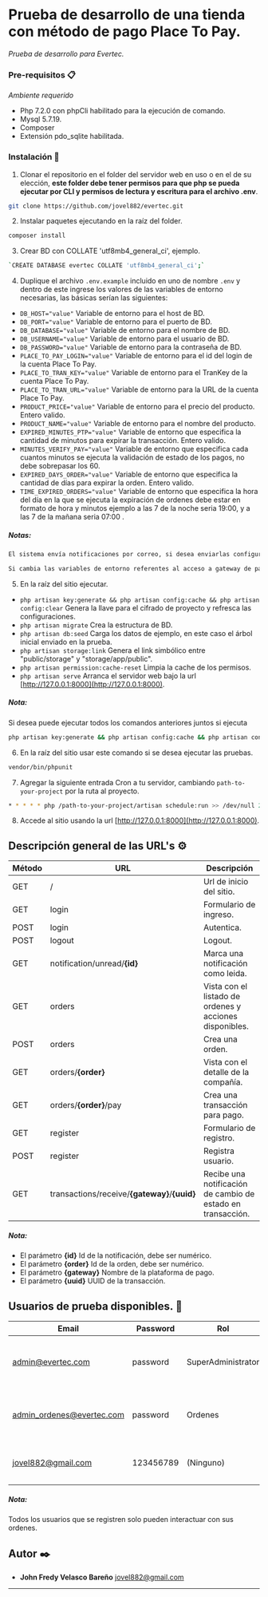 # Prueba de desarrollo de una tienda con método de pago Place To Pay.

_Prueba de desarrollo para Evertec._


### Pre-requisitos 📋

_Ambiente requerido_

- Php 7.2.0 con phpCli habilitado para la ejecución de comando.
- Mysql 5.7.19.
- Composer 
- Extensión pdo_sqlite habilitada.

### Instalación 🔧

1. Clonar el repositorio en el folder del servidor web en uso o en el de su elección, **este folder debe tener permisos para que php se pueda ejecutar por CLI y permisos de lectura y escritura para el archivo .env**.

```sh 
git clone https://github.com/jovel882/evertec.git 
```

2. Instalar paquetes ejecutando en la raíz del folder.

```sh 
composer install
```
3. Crear BD con COLLATE 'utf8mb4_general_ci', ejemplo.

```sh 
`CREATE DATABASE evertec COLLATE 'utf8mb4_general_ci';`
```

4. Duplique el archivo `.env.example` incluido en uno de nombre `.env` y dentro de este ingrese los valores de las variables de entorno necesarias, las básicas serían las siguientes:
- `DB_HOST="value"` Variable de entorno para el host de BD.
- `DB_PORT="value"` Variable de entorno para el puerto de BD.
- `DB_DATABASE="value"` Variable de entorno para el nombre de BD.
- `DB_USERNAME="value"` Variable de entorno para el usuario de BD.
- `DB_PASSWORD="value"` Variable de entorno para la contraseña de BD.
- `PLACE_TO_PAY_LOGIN="value"` Variable de entorno para el id del login de la cuenta Place To Pay.
- `PLACE_TO_TRAN_KEY="value"` Variable de entorno para el TranKey de la cuenta Place To Pay.
- `PLACE_TO_TRAN_URL="value"` Variable de entorno para la URL de la cuenta Place To Pay.
- `PRODUCT_PRICE="value"` Variable de entorno para el precio del producto. Entero valido.
- `PRODUCT_NAME="value"` Variable de entorno para el nombre del producto.
- `EXPIRED_MINUTES_PTP="value"` Variable de entorno que especifica la cantidad de minutos para expirar la transacción. Entero valido.
- `MINUTES_VERIFY_PAY="value"` Variable de entorno que especifica cada cuantos minutos se ejecuta la validación de estado de los pagos, no debe sobrepasar los 60.
- `EXPIRED_DAYS_ORDER="value"` Variable de entorno que especifica la cantidad de días para expirar la orden. Entero valido.
- `TIME_EXPIRED_ORDERS="value"` Variable de entorno que especifica la hora del día en la que se ejecuta la expiración de ordenes debe estar en formato de hora y minutos ejemplo a las 7 de la noche seria 19:00, y a las 7 de la mañana seria 07:00 .

##### Notas:
```sh 
El sistema envía notificaciones por correo, si desea enviarlas configure las variables para este envío. De lo contrario mantenga la configuración de almacenamiento en log por defecto marcada en el archivo `.env.example`, para ver los correos en el log revise el archivo ubicado en `storage/logs/laravel.log`.
```
```sh 
Si cambia las variables de entorno referentes al acceso a gateway de pago es recomendable reiniciar el servidor para que retome las variables dentro de los proveedores de servicios.
```
5. En la raíz del sitio ejecutar.
- `php artisan key:generate && php artisan config:cache && php artisan config:clear` Genera la llave para el cifrado de proyecto y refresca las configuraciones.
- `php artisan migrate` Crea la estructura de BD. 
- `php artisan db:seed` Carga los datos de ejemplo, en este caso el árbol inicial enviado en la prueba.
- `php artisan storage:link` Genera el link simbólico entre "public/storage" y "storage/app/public".
- `php artisan permission:cache-reset` Limpia la cache de los permisos.
- `php artisan serve` Arranca el servidor web bajo la url [http://127.0.0.1:8000](http://127.0.0.1:8000).

##### Nota: 
Si desea puede ejecutar todos los comandos anteriores juntos si ejecuta 
```sh
php artisan key:generate && php artisan config:cache && php artisan config:clear && php artisan migrate && php artisan db:seed && php artisan storage:link && php artisan serve
```
6. En la raíz del sitio usar este comando si se desea ejecutar las pruebas.
```sh 
vendor/bin/phpunit
```

7. Agregar la siguiente entrada Cron a tu servidor, cambiando `path-to-your-project` por la ruta al proyecto.
```sh 
* * * * * php /path-to-your-project/artisan schedule:run >> /dev/null 2>&1
```

8. Accede al sitio usando la url [http://127.0.0.1:8000](http://127.0.0.1:8000).

## Descripción general de las URL's ⚙️

Método|URL|Descripción
 ------ | ------ | ------ 
 GET|/|Url de inicio del sitio.
GET|login|Formulario de ingreso.
POST|login|Autentica.
POST|logout|Logout.
GET|notification/unread/__{id}__|Marca una notificación como leida.
GET|orders|Vista con el listado de ordenes y acciones disponibles.
POST|orders|Crea una orden.
GET|orders/__{order}__|Vista con el detalle de la compañía.
GET|orders/__{order}__/pay|Crea una transacción para pago.
GET|register|Formulario de registro.
POST|register|Registra usuario.
GET|transactions/receive/__{gateway}__/__{uuid}__|Recibe una notificación de cambio de estado en transacción.

##### Nota: 
- El parámetro __{id}__ Id de la notificación, debe ser numérico.
- El parámetro __{order}__ Id de la orden, debe ser numérico.
- El parámetro __{gateway}__ Nombre de la plataforma de pago.
- El parámetro __{uuid}__ UUID de la transacción.

## Usuarios de prueba disponibles. 🔑

Email|Password|Rol|Permisos
 ------ | ------ | ------ | ------ 
admin@evertec.com|password|SuperAdministrator|Puede realizar todas las acciones disponibles.
admin_ordenes@evertec.com|password|Ordenes|Tiene permiso para ver todas las ordenes.
jovel882@gmail.com|123456789|(Ninguno)| Tiene solo acceso a sus ordenes.

##### Nota: 
Todos los usuarios que se registren solo pueden interactuar con sus ordenes.

## Autor ✒️ 

* **John Fredy Velasco Bareño** [jovel882@gmail.com](mailto:jovel882@gmail.com)


------------------------
